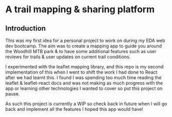 # A trail mapping & sharing platform

## Introduction
This was my first idea for a personal project to work on during my EDA web dev bootcamp. The aim was to create a mapping app to guide you around the Woodhill MTB park & to have some additional features such as user reviews for trails & user updates on current trail conditions.

I experimented with the leaflet mapping library, and this repo is my second implementation of this when I went to shift the work I had done to React after we had learnt this. I found I was spending too much time reading the leaflet & leaflet-react docs and was not making as much progress with the app or learning other technologies I wanted to cover so put this project on pause.

As such this project is currently a WIP so check back in future when I will go back and implement all the features I hoped this app would have!
